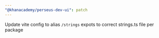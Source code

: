 ```yaml
---
"@khanacademy/perseus-dev-ui": patch
---
```


Update vite config to alias `/strings` expots to correct strings.ts file per package
